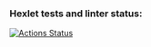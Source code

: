 ### Hexlet tests and linter status:
[![Actions Status](https://github.com/korchel/layout-designer-project-58/workflows/hexlet-check/badge.svg)](https://github.com/korchel/layout-designer-project-58/actions)